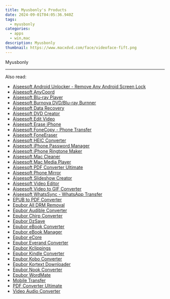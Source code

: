 ```yaml
---
title: Myusbonly's Products
date: 2024-09-01T04:05:36.940Z
tags: 
  - myusbonly
categories: 
  - apps
  - win,mac
description: Myusbonly
thumbnail: https://www.macxdvd.com/face/videoface-fift.png
---
```


Myusbonly

<!--__INIT__BEGIN__TAG__PRODUCTS__LIST__-->
<!--__INIT__END__TAG__PRODUCTS__LIST__-->

<!--__INIT__BEGIN__TAG__FEED_PRODUCTS__LIST__-->
<!--__INIT__END__TAG__FEED_PRODUCTS__LIST__-->


<hr>



<span class="atpl-alsoreadstyle">Also read:</span>
<div><ul>
<li><a href="https://tools.techidaily.com/aiseesoft/android-unlocker/"><u>Aiseesoft Android Unlocker - Remove Any Android Screen Lock</u></a></li>
<li><a href="https://tools.techidaily.com/aiseesoft/location-changer/"><u>Aiseesoft AnyCoord</u></a></li>
<li><a href="https://tools.techidaily.com/aiseesoft/blu-ray-player/"><u>Aiseesoft Blu-ray Player</u></a></li>
<li><a href="https://tools.techidaily.com/aiseesoft/burnova/"><u>Aiseesoft Burnova DVD/Blu-ray Burnner</u></a></li>
<li><a href="https://tools.techidaily.com/aiseesoft/data-recovery/"><u>Aiseesoft Data Recovery</u></a></li>
<li><a href="https://tools.techidaily.com/aiseesoft/dvd-creator/"><u>Aiseesoft DVD Creator</u></a></li>
<li><a href="https://tools.techidaily.com/aiseesoft/edit-video/"><u>Aiseesoft Edit Video</u></a></li>
<li><a href="https://tools.techidaily.com/aiseesoft/erase-iphone/"><u>Aiseesoft Erase iPhone</u></a></li>
<li><a href="https://tools.techidaily.com/aiseesoft/phone-transfer/"><u>Aiseesoft FoneCopy - Phone Transfer</u></a></li>
<li><a href="https://tools.techidaily.com/aiseesoft/fone-eraser/"><u>Aiseesoft FoneEraser</u></a></li>
<li><a href="https://tools.techidaily.com/aiseesoft/free-heic-converter/"><u>Aiseesoft HEIC Converter</u></a></li>
<li><a href="https://tools.techidaily.com/aiseesoft/iphone-password-manager/"><u>Aiseesoft iPhone Password Manager</u></a></li>
<li><a href="https://tools.techidaily.com/aiseesoft/iphone-ringtone-maker/"><u>Aiseesoft iPhone Ringtone Maker</u></a></li>
<li><a href="https://tools.techidaily.com/aiseesoft/mac-cleaner/"><u>Aiseesoft Mac Cleaner</u></a></li>
<li><a href="https://tools.techidaily.com/aiseesoft/media-player/"><u>Aiseesoft Mac Media Player</u></a></li>
<li><a href="https://tools.techidaily.com/aiseesoft/pdf-converter-ultimate/"><u>Aiseesoft PDF Converter Ultimate</u></a></li>
<li><a href="https://tools.techidaily.com/aiseesoft/phone-mirror/"><u>Aiseesoft Phone Mirror</u></a></li>
<li><a href="https://tools.techidaily.com/aiseesoft/slideshow-creator/"><u>Aiseesoft Slideshow Creator</u></a></li>
<li><a href="https://tools.techidaily.com/aiseesoft/video-editor/"><u>Aiseesoft Video Editor</u></a></li>
<li><a href="https://tools.techidaily.com/aiseesoft/video-to-gif/"><u>Aiseesoft Video to GIF Converter</u></a></li>
<li><a href="https://tools.techidaily.com/aiseesoft/whatsapp-transfer/"><u>Aiseesoft WhatsSync - WhatsApp Transfer</u></a></li>
<li><a href="https://tools.techidaily.com/epubor/epub-to-pdf-converter/"><u>EPUB to PDF Converter</u></a></li>
<li><a href="https://tools.techidaily.com/epubor/drm-removal-tools/"><u>Epubor All DRM Removal</u></a></li>
<li><a href="https://tools.techidaily.com/epubor/audible-converter/"><u>Epubor Audible Converter</u></a></li>
<li><a href="https://tools.techidaily.com/epubor/chirp-converter/"><u>Epubor Chirp Converter</u></a></li>
<li><a href="https://tools.techidaily.com/epubor/dzsave/"><u>Epubor DzSave</u></a></li>
<li><a href="https://tools.techidaily.com/epubor/ebook-converter/"><u>Epubor eBook Converter</u></a></li>
<li><a href="https://tools.techidaily.com/epubor/ebook-manager/"><u>Epubor eBook Manager</u></a></li>
<li><a href="https://tools.techidaily.com/epubor/ecore/"><u>Epubor eCore</u></a></li>
<li><a href="https://tools.techidaily.com/epubor/everand-downloader/"><u>Epubor Everand Converter</u></a></li>
<li><a href="https://tools.techidaily.com/epubor/kclippings/"><u>Epubor Kclippings</u></a></li>
<li><a href="https://tools.techidaily.com/epubor/kindle-converter/"><u>Epubor Kindle Converter</u></a></li>
<li><a href="https://tools.techidaily.com/epubor/kobo-converter/"><u>Epubor Kobo Converter</u></a></li>
<li><a href="https://tools.techidaily.com/epubor/kortext-downloader/"><u>Epubor Kortext Downloader</u></a></li>
<li><a href="https://tools.techidaily.com/epubor/nook-converter/"><u>Epubor Nook Converter</u></a></li>
<li><a href="https://tools.techidaily.com/epubor/ebook-editor/"><u>Epubor WordMate</u></a></li>
<li><a href="https://tools.techidaily.com/aiseesoft/mobile-transfer/"><u>Mobile Transfer</u></a></li>
<li><a href="https://tools.techidaily.com/pdf-converter-ultimate/"><u>PDF Converter Ultimate</u></a></li>
<li><a href="https://tools.techidaily.com/aiseesoft/audio-converter/"><u>Video Audio Converter</u></a></li>
</ul></div>

<ins class="adsbygoogle"
      style="display:block"
      data-ad-client="ca-pub-7571918770474297"
      data-ad-slot="8358498916"
      data-ad-format="auto"
      data-full-width-responsive="true"></ins>
